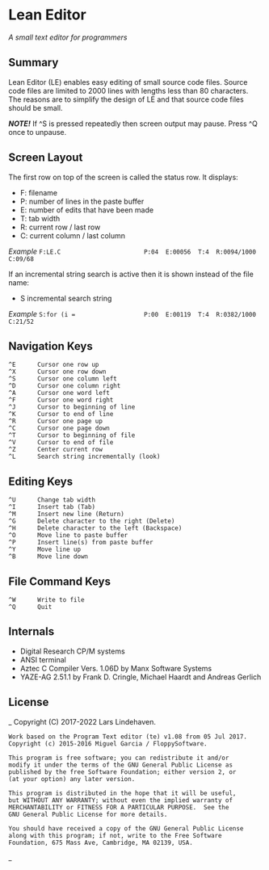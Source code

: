 # Lean Editor 

_A small text editor for programmers_


## Summary 

Lean Editor (LE) enables easy editing of small source code files.
Source code files are limited to 2000 lines with lengths less than
80 characters. The reasons are to simplify the design of LE and
that source code files should be small.

___NOTE!___
  If ^S is pressed repeatedly then screen output may pause.
  Press ^Q once to unpause.


## Screen Layout 

The first row on top of the screen is called the status row.
It displays:

* F: filename
* P: number of lines in the paste buffer
* E: number of edits that have been made
* T: tab width
* R: current row / last row
* C: current column / last column

_Example_
    `F:LE.C                       P:04  E:00056  T:4  R:0094/1000  C:09/68`

If an incremental string search is active then it is shown instead
of the file name:

*   S   incremental search string

_Example_
    `S:for (i =                   P:00  E:00119  T:4  R:0382/1000  C:21/52`


## Navigation Keys 

    ^E      Cursor one row up
    ^X      Cursor one row down
    ^S      Cursor one column left
    ^D      Cursor one column right
    ^A      Cursor one word left
    ^F      Cursor one word right
    ^J      Cursor to beginning of line
    ^K      Cursor to end of line
    ^R      Cursor one page up
    ^C      Cursor one page down
    ^T      Cursor to beginning of file 
    ^V      Cursor to end of file
    ^Z      Center current row
    ^L      Search string incrementally (look)


## Editing Keys 

    ^U      Change tab width
    ^I      Insert tab (Tab)
    ^M      Insert new line (Return)
    ^G      Delete character to the right (Delete)
    ^H      Delete character to the left (Backspace)
    ^O      Move line to paste buffer
    ^P      Insert line(s) from paste buffer
    ^Y      Move line up
    ^B      Move line down


## File Command Keys 

    ^W      Write to file
    ^Q      Quit


## Internals 

* Digital Research CP/M systems
* ANSI terminal
* Aztec C Compiler Vers. 1.06D by Manx Software Systems
* YAZE-AG 2.51.1 by Frank D. Cringle, Michael Haardt and Andreas Gerlich


## License 
_
    Copyright (C) 2017-2022 Lars Lindehaven.

    Work based on the Program Text editor (te) v1.08 from 05 Jul 2017.
    Copyright (c) 2015-2016 Miguel Garcia / FloppySoftware.

    This program is free software; you can redistribute it and/or
    modify it under the terms of the GNU General Public License as
    published by the free Software Foundation; either version 2, or
    (at your option) any later version.

    This program is distributed in the hope that it will be useful,
    but WITHOUT ANY WARRANTY; without even the implied warranty of
    MERCHANTABILITY or FITNESS FOR A PARTICULAR PURPOSE.  See the
    GNU General Public License for more details.

    You should have received a copy of the GNU General Public License
    along with this program; if not, write to the Free Software
    Foundation, 675 Mass Ave, Cambridge, MA 02139, USA.
_
